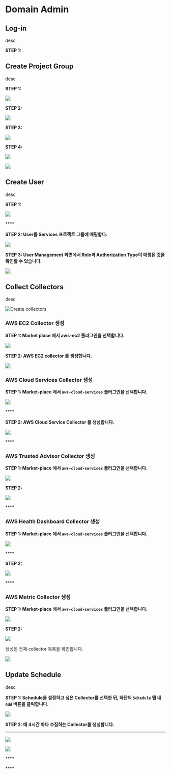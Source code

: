 # Domain Admin

## Log-in

desc



**STEP 1:** 

## Create Project Group

desc



**STEP 1:** 

![](.gitbook/assets/create_top_project_group.png)

**STEP 2:** 

![](.gitbook/assets/create_project_group_landingzone.png)

**STEP 3:** 

![](.gitbook/assets/create_project_group_services.png)

**STEP 4:** 

![](.gitbook/assets/create_project_group_businesssupportsystems.png)



![](.gitbook/assets/show_project_page.png)

## Create User

desc



**STEP 1:** 

![](.gitbook/assets/create_user1%20%281%29.png)

\*\*\*\*

**STEP 2: User를 Services 프로젝트 그룹에 매핑합다.**

![](.gitbook/assets/add_user2_to_project_group.png)

**STEP 3: User Management 화면에서 Role과 Authorization Type이 매핑된 것을 확인할 수 있습니다.**

![](.gitbook/assets/check_user2_role.png)

## Collect Collectors

desc



![Create collectors](.gitbook/assets/create_collector.png)



### **AWS EC2 Collector 생성**

**STEP 1: Market place 에서 aws-ec2 플러그인을 선택합니다.**

![](.gitbook/assets/select_aws_ec2_plugin.png)

**STEP 2: AWS EC2 collector 를 생성합니다.**

![](.gitbook/assets/create_aws_ec2_collector.png)

### **AWS Cloud Services Collector 생성**

**STEP 1: Market-place 에서 `aws-cloud-services` 플러그인을 선택합니다.**

![](.gitbook/assets/select_aws_cloud_services_plugin.png)

\*\*\*\*

**STEP 2: AWS Cloud Service Collector 를 생성합니다.** 

![](.gitbook/assets/create_aws_cloud_services_collector.png)

\*\*\*\*

### **AWS  Trusted Advisor Collector 생성**

**STEP 1: Market-place 에서 `aws-cloud-services` 플러그인을 선택합니다.**

![](.gitbook/assets/select_aws_cloud_services_plugin%20%281%29.png)

**STEP 2:** 

![](.gitbook/assets/create_aws_trusted_advisor_collector.png)

\*\*\*\*

### **AWS Health Dashboard Collector 생성**

**STEP 1: Market-place 에서 `aws-cloud-services` 플러그인을 선택합니다.**

![](.gitbook/assets/select_aws_cloud_services_plugin%20%281%29.png)

\*\*\*\*

**STEP 2:** 

![](.gitbook/assets/create_aws_personal_health_dashboard_collector.png)

\*\*\*\*

### **AWS Metric Collector 생성**

**STEP 1: Market-place 에서 `aws-cloud-services` 플러그인을 선택합니다.**

![](.gitbook/assets/select_aws_cloud_services_plugin%20%281%29.png)

**STEP 2:** 

![](.gitbook/assets/create_spaceone_monitoring_metric_collector.png)



생성된 전체 collector 목록을 확인합니다.

![](.gitbook/assets/list_all_collectors.png)

## Update Schedule

desc

**STEP 1: Schedule을 설정하고 싶은 Collector를 선택한 뒤, 하단의 `Schedule` 탭 내 `Add` 버튼을 클릭합니다.** 

![](.gitbook/assets/select_schedule_tab.png)

**STEP 2: 매 4시간 마다 수집하는 Collector를 생성합니다.**

 ****

![](.gitbook/assets/add_schedule_to_collector.png)

![](.gitbook/assets/list_collector_schedules.png)

\*\*\*\*

\*\*\*\*


